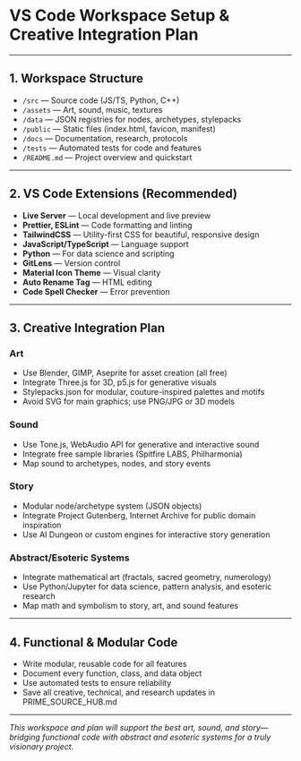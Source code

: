 # VS Code Workspace Setup & Creative Integration Plan

---

## 1. Workspace Structure
- `/src` — Source code (JS/TS, Python, C++)
- `/assets` — Art, sound, music, textures
- `/data` — JSON registries for nodes, archetypes, stylepacks
- `/public` — Static files (index.html, favicon, manifest)
- `/docs` — Documentation, research, protocols
- `/tests` — Automated tests for code and features
- `/README.md` — Project overview and quickstart

---

## 2. VS Code Extensions (Recommended)
- **Live Server** — Local development and live preview
- **Prettier, ESLint** — Code formatting and linting
- **TailwindCSS** — Utility-first CSS for beautiful, responsive design
- **JavaScript/TypeScript** — Language support
- **Python** — For data science and scripting
- **GitLens** — Version control
- **Material Icon Theme** — Visual clarity
- **Auto Rename Tag** — HTML editing
- **Code Spell Checker** — Error prevention

---

## 3. Creative Integration Plan

### Art
- Use Blender, GIMP, Aseprite for asset creation (all free)
- Integrate Three.js for 3D, p5.js for generative visuals
- Stylepacks.json for modular, couture-inspired palettes and motifs
- Avoid SVG for main graphics; use PNG/JPG or 3D models

### Sound
- Use Tone.js, WebAudio API for generative and interactive sound
- Integrate free sample libraries (Spitfire LABS, Philharmonia)
- Map sound to archetypes, nodes, and story events

### Story
- Modular node/archetype system (JSON objects)
- Integrate Project Gutenberg, Internet Archive for public domain inspiration
- Use AI Dungeon or custom engines for interactive story generation

### Abstract/Esoteric Systems
- Integrate mathematical art (fractals, sacred geometry, numerology)
- Use Python/Jupyter for data science, pattern analysis, and esoteric research
- Map math and symbolism to story, art, and sound features

---

## 4. Functional & Modular Code
- Write modular, reusable code for all features
- Document every function, class, and data object
- Use automated tests to ensure reliability
- Save all creative, technical, and research updates in PRIME_SOURCE_HUB.md

---

*This workspace and plan will support the best art, sound, and story—bridging functional code with abstract and esoteric systems for a truly visionary project.*
